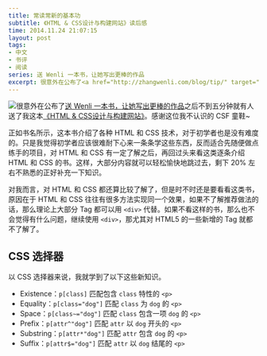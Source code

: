 ```yaml
---
title: 常读常新的基本功
subtitle: 《HTML & CSS设计与构建网站》读后感
time: 2014.11.24 21:07:15
layout: post
tags:
- 中文
- 书评
- 阅读
series: 送 Wenli 一本书，让她写出更棒的作品
excerpt: 很意外在公布了<a href="http://zhangwenli.com/blog/tip/" target="_blank">送 Wenli 一本书，让她写出更棒的作品</a>之后不到五分钟就有人送了我这本<a href="http://book.douban.com/subject/21338365/" target="_blank">《HTML & CSS设计与构建网站》</a>。感谢这位我不认识的 CSF 童鞋~
---
```


<a href="http://book.douban.com/subject/21338365/" target="_blank"><img class="book-img" src="{{ site.loadingImg }}" data-src="http://img3.douban.com/mpic/s24951890.jpg" /></a>很意外在公布了<a href="http://zhangwenli.com/blog/tip/" target="_blank">送 Wenli 一本书，让她写出更棒的作品</a>之后不到五分钟就有人送了我这本<a href="http://book.douban.com/subject/21338365/" target="_blank">《HTML & CSS设计与构建网站》</a>。感谢这位我不认识的 CSF 童鞋~

正如书名所示，这本书介绍了各种 HTML 和 CSS 技术，对于初学者也是没有难度的。只是我觉得初学者应该很难耐下心来一条条学这些东西，反而适合先随便做点练手的项目，对 HTML 和 CSS 有一定了解之后，再回过头来看这类逐条介绍 HTML 和 CSS 的书。这样，大部分内容就可以轻松愉快地跳过去，剩下 20% 左右不熟悉的正好补充一下知识。

对我而言，对 HTML 和 CSS 都还算比较了解了，但是时不时还是要看看这类书，原因在于 HTML 和 CSS 往往有很多方法实现同一个效果，如果不了解推荐做法的话，那么理论上大部分 Tag 都可以用 `<div>` 代替。如果不看这样的书，那么也不会觉得有什么问题，继续使用 `<div>`，那尤其对 HTML5 的一些新增的 Tag 就都不了解了。

## CSS 选择器

以 CSS 选择器来说，我就学到了以下这些新知识。

- Existence：`p[class]` 匹配包含 `class` 特性的 `<p>`
- Equality：`p[class="dog"]` 匹配 `class` 为 `dog` 的 `<p>`
- Space：`p[class~="dog"]` 匹配 `class` 包含一项 `dog` 的 `<p>`
- Prefix：`p[attr^"dog"]` 匹配 `attr` 以 `dog` 开头的 `<p>`
- Substring：`p[attr*"dog"]` 匹配 `attr` 包含 `dog` 的 `<p>`
- Suffix：`p[attr$="dog"]` 匹配 `attr` 以 `dog` 结尾的 `<p>`
